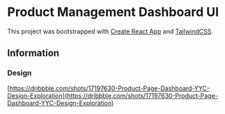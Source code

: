 # Product Management Dashboard UI

This project was bootstrapped with [Create React App](https://github.com/facebook/create-react-app) and [TailwindCSS](https://tailwindcss.com).

## Information

### Design
  [https://dribbble.com/shots/17197630-Product-Page-Dashboard-YYC-Design-Exploration](https://dribbble.com/shots/17197630-Product-Page-Dashboard-YYC-Design-Exploration)
